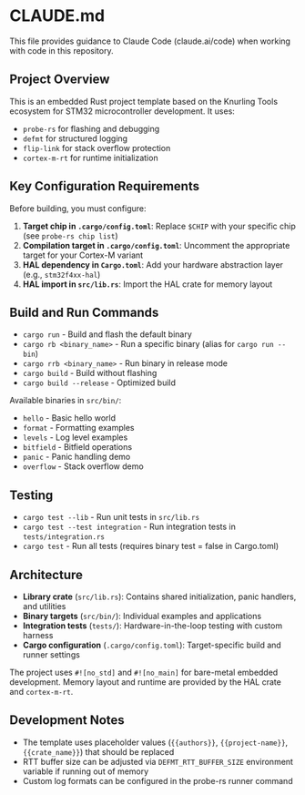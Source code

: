 # CLAUDE.md

This file provides guidance to Claude Code (claude.ai/code) when working with code in this repository.

## Project Overview

This is an embedded Rust project template based on the Knurling Tools ecosystem for STM32 microcontroller development. It uses:
- `probe-rs` for flashing and debugging
- `defmt` for structured logging 
- `flip-link` for stack overflow protection
- `cortex-m-rt` for runtime initialization

## Key Configuration Requirements

Before building, you must configure:

1. **Target chip in `.cargo/config.toml`**: Replace `$CHIP` with your specific chip (see `probe-rs chip list`)
2. **Compilation target in `.cargo/config.toml`**: Uncomment the appropriate target for your Cortex-M variant
3. **HAL dependency in `Cargo.toml`**: Add your hardware abstraction layer (e.g., `stm32f4xx-hal`)
4. **HAL import in `src/lib.rs`**: Import the HAL crate for memory layout

## Build and Run Commands

- `cargo run` - Build and flash the default binary
- `cargo rb <binary_name>` - Run a specific binary (alias for `cargo run --bin`)
- `cargo rrb <binary_name>` - Run binary in release mode
- `cargo build` - Build without flashing
- `cargo build --release` - Optimized build

Available binaries in `src/bin/`:
- `hello` - Basic hello world
- `format` - Formatting examples
- `levels` - Log level examples  
- `bitfield` - Bitfield operations
- `panic` - Panic handling demo
- `overflow` - Stack overflow demo

## Testing

- `cargo test --lib` - Run unit tests in `src/lib.rs`
- `cargo test --test integration` - Run integration tests in `tests/integration.rs`
- `cargo test` - Run all tests (requires binary test = false in Cargo.toml)

## Architecture

- **Library crate** (`src/lib.rs`): Contains shared initialization, panic handlers, and utilities
- **Binary targets** (`src/bin/`): Individual examples and applications
- **Integration tests** (`tests/`): Hardware-in-the-loop testing with custom harness
- **Cargo configuration** (`.cargo/config.toml`): Target-specific build and runner settings

The project uses `#![no_std]` and `#![no_main]` for bare-metal embedded development. Memory layout and runtime are provided by the HAL crate and `cortex-m-rt`.

## Development Notes

- The template uses placeholder values (`{{authors}}`, `{{project-name}}`, `{{crate_name}}`) that should be replaced
- RTT buffer size can be adjusted via `DEFMT_RTT_BUFFER_SIZE` environment variable if running out of memory
- Custom log formats can be configured in the probe-rs runner command
